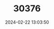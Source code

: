 ---
title: "30376"
category: "Juniperus bermudiana"
draft: false
date: 2024-02-22 13:03:50
languages:
  English: ["Bermuda Juniper", "Bermuda Red Cedar", "Southern Red Cedar", "Bermuda Cedar"]
---